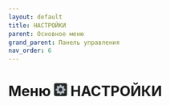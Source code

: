 ```yaml
---
layout: default
title: НАСТРОЙКИ
parent: Основное меню
grand_parent: Панель управления
nav_order: 6
---
```


# Меню <img src="../../assets/icons/menus/m_nastroyki.png" width="26" height="26"> НАСТРОЙКИ
